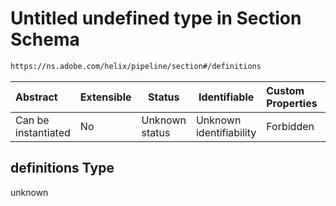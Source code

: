 # Untitled undefined type in Section Schema

```txt
https://ns.adobe.com/helix/pipeline/section#/definitions
```




| Abstract            | Extensible | Status         | Identifiable            | Custom Properties | Additional Properties | Access Restrictions | Defined In                                                          |
| :------------------ | ---------- | -------------- | ----------------------- | :---------------- | --------------------- | ------------------- | ------------------------------------------------------------------- |
| Can be instantiated | No         | Unknown status | Unknown identifiability | Forbidden         | Allowed               | none                | [section.schema.json\*](section.schema.json "open original schema") |

## definitions Type

unknown
